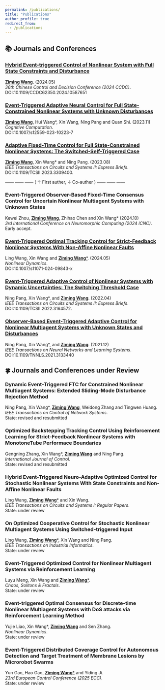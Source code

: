 ```yaml
---
permalink: /publications/
title: "Publications"
author_profile: true
redirect_from: 
  - /publications
---
```


## 📚 Journals and Conferences
### [Hybrid Event-triggered Control of Nonlinear System with Full State Constraints and Disturbance](https://ieeexplore.ieee.org/document/10587651)  
<ins>**Ziming Wang**</ins>. (2024.05)  
*36th Chinese Control and Decision Conference (2024 CCDC)*.  
DOI:10.1109/CCDC62350.2024.10587651

### [Event-Triggered Adaptive Neural Control for Full State-Constrained Nonlinear Systems with Unknown Disturbances](https://link.springer.com/article/10.1007/s12559-023-10223-7)
<ins>**Ziming Wang**</ins>, Hui Wang\*, Xin Wang, Ning Pang and Quan Shi. (2023.11)  
*Cognitive Computation*.  
DOI:10.1007/s12559-023-10223-7

### [Adaptive Fixed-Time Control for Full State-Constrained Nonlinear Systems: The Switched-Self-Triggered Case](https://ieeexplore.ieee.org/document/10233088)  
<ins>**Ziming Wang**</ins>, Xin Wang\* and Ning Pang. (2023.08)  
*IEEE Transactions on Circuits and Systems II: Express Briefs*.  
DOI:10.1109/TCSII.2023.3309400.

—— —— —— ( $\uparrow$ First auther, $\downarrow$ Co-auther ) —— —— ——
### Event-Triggered Observer-Based Fixed-Time Consensus Control for Uncertain Nonlinear Multiagent Systems with Unknown States    
Kewei Zhou, <ins>**Ziming Wang**</ins>, Zhihao Chen and Xin Wang\* (2024.10)  
*3rd International Conference on Neuromorphic Computing (2024 ICNC)*.  
Early accept.

### [Event-Triggered Optimal Tracking Control for Strict-Feedback Nonlinear Systems With Non-Affine Nonlinear Faults](https://link.springer.com/article/10.1007/s11071-024-09843-x)
Ling Wang, Xin Wang and <ins>**Ziming Wang**\*</ins>. (2024.05)   
*Nonlinear Dynamics*.  
DOI:10.1007/s11071-024-09843-x

### [Event-Triggered Adaptive Control of Nonlinear Systems with Dynamic Uncertainties: The Switching Threshold Case](https://ieeexplore.ieee.org/document/9748882)  
Ning Pang, Xin Wang\*, and <ins>**Ziming Wang**</ins>. (2022.04)   
*IEEE Transactions on Circuits and Systems II: Express Briefs*.  
DOI:10.1109/TCSII.2022.3164572.

### [Observer-Based Event-Triggered Adaptive Control for Nonlinear Multiagent Systems with Unknown States and Disturbances](https://ieeexplore.ieee.org/document/9662272)  
Ning Pang, Xin Wang\*, and <ins>**Ziming Wang**</ins>. (2021.12)  
*IEEE Transactions on Neural Networks and Learning Systems*.  
DOI:10.1109/TNNLS.2021.3133440

## 🍀 Journals and Conferences under Review
### Dynamic Event-Triggered FTC for Constrained Nonlinear Multiagent Systems: Extended Sliding-Mode Disturbance Rejection Method
Ning Pang, Xin Wang\*, <ins>**Ziming Wang**</ins>, Weidong Zhang and Tingwen Huang.  
*IEEE Transactions on Control of Network Systems*.  
State: revised and resubmitted  

### Optimized Backstepping Tracking Control Using Reinforcement Learning for Strict-Feedback Nonlinear Systems with MonotoneTube Performace Boundaries
Gengning Zhang, Xin Wang\*, <ins>**Ziming Wang**</ins> and Ning Pang.  
*International Journal of Control*.  
State: revised and resubmitted  

### Hybrid Event-Triggered Neuro-Adaptive Optimized Control for Stochastic Nonlinear Systems With State Constraints and Non-Affine Nonlinear Faults
Ling Wang, <ins>**Ziming Wang**\*</ins> and Xin Wang.  
*IEEE Transactions on Circuits and Systems I: Regular Papers*.  
State: under review

### On Optimized Cooperative Control for Stochastic Nonlinear Multiagent Systems Using Switched-triggered Input
Ling Wang, <ins>**Ziming Wang**\*</ins>, Xin Wang and Ning Pang.  
*IEEE Transactions on Industrial Informatics*.  
State: under review

### Event-Triggered Optimized Control for Nonlinear Multiagent Systems via Reinforcement Learning  
Luyu Meng, Xin Wang and <ins>**Ziming Wang**\*</ins>.  
*Chaos, Solitons & Fractals*.  
State: under review

### Event-triggered Optimal Consensus for Discrete-time Nonlinear Multiagent Systems with DoS attacks via Reinforcement Learning Method
Yujie Liao, Xin Wang\*, <ins>**Ziming Wang**</ins> and Sen Zhang.  
*Nonlinear Dynamics*.  
State: under review  

### Event-Triggered Distributed Coverage Control for Autonomous Detection and Target Treatment of Membrane Lesions by Microrobot Swarms
Yun Gao, Hao Gao, <ins>**Ziming Wang**\*</ins> and Yiding Ji.  
*23rd European Control Conference (2025 ECC)*.  
State: under review
